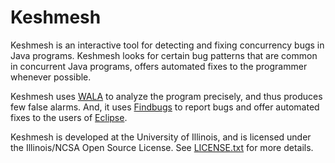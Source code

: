 Keshmesh
========

Keshmesh is an interactive tool for detecting and fixing concurrency bugs in
Java programs. Keshmesh looks for certain bug patterns that are common in
concurrent Java programs, offers automated fixes to the programmer whenever
possible.

Keshmesh uses [WALA](http://wala.sf.net) to analyze the program precisely, and
thus produces few false alarms. And, it uses [Findbugs](http://findbugs.sf.net) to report bugs and offer automated fixes to the users of [Eclipse](http://eclipse.org).

Keshmesh is developed at the University of Illinois, and is licensed under the
Illinois/NCSA Open Source License. See [LICENSE.txt](https://github.com/reprogrammer/keshmesh/raw/master/LICENSE.txt) for more details.


